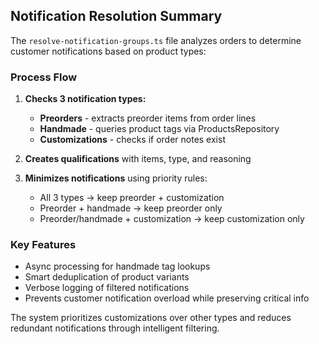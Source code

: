 
## Notification Resolution Summary

The `resolve-notification-groups.ts` file analyzes orders to determine customer notifications based on product types:

### Process Flow
1. **Checks 3 notification types:**
    - **Preorders** - extracts preorder items from order lines
    - **Handmade** - queries product tags via ProductsRepository
    - **Customizations** - checks if order notes exist

2. **Creates qualifications** with items, type, and reasoning

3. **Minimizes notifications** using priority rules:
    - All 3 types → keep preorder + customization
    - Preorder + handmade → keep preorder only
    - Preorder/handmade + customization → keep customization only

### Key Features  
- Async processing for handmade tag lookups
- Smart deduplication of product variants
- Verbose logging of filtered notifications
- Prevents customer notification overload while preserving critical info

The system prioritizes customizations over other types and reduces redundant notifications through intelligent filtering.